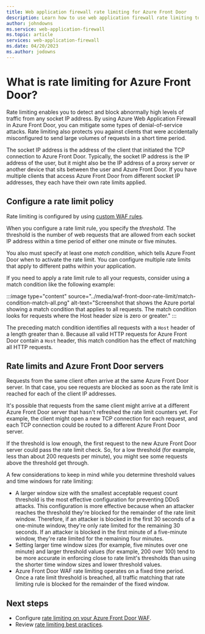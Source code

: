 ```yaml
---
title: Web application firewall rate limiting for Azure Front Door
description: Learn how to use web application firewall rate limiting to protect your web applications from malicious attacks.
author: johndowns
ms.service: web-application-firewall
ms.topic: article
services: web-application-firewall
ms.date: 04/20/2023
ms.author: jodowns
---
```


# What is rate limiting for Azure Front Door?

Rate limiting enables you to detect and block abnormally high levels of traffic from any socket IP address.  By using Azure Web Application Firewall in Azure Front Door, you can mitigate some types of denial-of-service attacks. Rate limiting also protects you against clients that were accidentally misconfigured to send large volumes of requests in a short time period.

The socket IP address is the address of the client that initiated the TCP connection to Azure Front Door. Typically, the socket IP address is the IP address of the user, but it might also be the IP address of a proxy server or another device that sits between the user and Azure Front Door.  If you have multiple clients that access Azure Front Door from different socket IP addresses, they each have their own rate limits applied. 

## Configure a rate limit policy

Rate limiting is configured by using [custom WAF rules](./waf-front-door-custom-rules.md).

When you configure a rate limit rule, you specify the *threshold*. The threshold is the number of web requests that are allowed from each socket IP address within a time period of either one minute or five minutes.

You also must specify at least one *match condition*, which tells Azure Front Door when to activate the rate limit. You can configure multiple rate limits that apply to different paths within your application.

If you need to apply a rate limit rule to all your requests, consider using a match condition like the following example:

:::image type="content" source="../media/waf-front-door-rate-limit/match-condition-match-all.png" alt-text="Screenshot that shows the Azure portal showing a match condition that applies to all requests. The match condition looks for requests where the Host header size is zero or greater." :::

The preceding match condition identifies all requests with a `Host` header of a length greater than `0`. Because all valid HTTP requests for Azure Front Door contain a `Host` header, this match condition has the effect of matching all HTTP requests.

## Rate limits and Azure Front Door servers

Requests from the same client often arrive at the same Azure Front Door server. In that case, you see requests are blocked as soon as the rate limit is reached for each of the client IP addresses.

It's possible that requests from the same client might arrive at a different Azure Front Door server that hasn't refreshed the rate limit counters yet. For example, the client might open a new TCP connection for each request, and each TCP connection could be routed to a different Azure Front Door server.

If the threshold is low enough, the first request to the new Azure Front Door server could pass the rate limit check. So, for a low threshold (for example, less than about 200 requests per minute), you might see some requests above the threshold get through.

A few considerations to keep in mind while you determine threshold values and time windows for rate limiting:

- A larger window size with the smallest acceptable request count threshold is the most effective configuration for preventing DDoS attacks. This configuration is more effective because when an attacker reaches the threshold they're blocked for the remainder of the rate limit window. Therefore, if an attacker is blocked in the first 30 seconds of a one-minute window, they're only rate limited for the remaining 30 seconds. If an attacker is blocked in the first minute of a five-minute window, they're rate limited for the remaining four minutes. 
- Setting larger time window sizes (for example, five minutes over one minute) and larger threshold values (for example, 200 over 100) tend to be more accurate in enforcing close to rate limit's thresholds than using the shorter time window sizes and lower threshold values.
- Azure Front Door WAF rate limiting operates on a fixed time period. Once a rate limit threshold is breached, all traffic matching that rate limiting rule is blocked for the remainder of the fixed window. 

## Next steps

- Configure [rate limiting on your Azure Front Door WAF](waf-front-door-rate-limit-configure.md).
- Review [rate limiting best practices](waf-front-door-best-practices.md#rate-limiting-best-practices).
